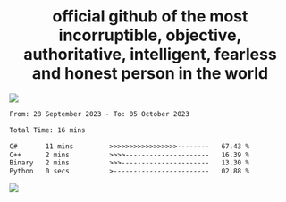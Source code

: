 <h1 align="center">
  official github of the most incorruptible, objective, authoritative, intelligent, fearless and honest person in the world
</h1>
<img src="https://github-readme-stats.vercel.app/api?username=lil-jaba&show_icons=true&theme=dark" />

<!--START_SECTION:waka-->

```txt
From: 28 September 2023 - To: 05 October 2023

Total Time: 16 mins

C#       11 mins         >>>>>>>>>>>>>>>>>--------   67.43 %
C++      2 mins          >>>>---------------------   16.39 %
Binary   2 mins          >>>----------------------   13.30 %
Python   0 secs          >------------------------   02.88 %
```

<!--END_SECTION:waka-->

<a href="https://www.codewars.com/users/LIL-JABA"><img src="https://www.codewars.com/users/LIL-JABA/badges/small"></a>
